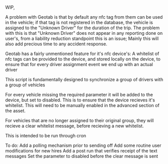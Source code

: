 WIP,

A problem with Geotab is that by default any nfc tag from them can be used in the vehicle; if that tag is not registered in the database, 
the vehicle is assigned to the "Unknown Driver" for the duration of the trip. The problem with this is that "Unknown Driver" does not appear in any reporting done on user's, from a liability reduction standpoint this is an issue;
Mainly this will also add precious time to any accident response.

Geotab has a fairly unmentioned feature for it's nfc device's: A whitelist of nfc tags can be provided to the device, and stored locally on the device, 
to ensure that for every driver assignment event we end up with an actual driver

This script is fundamentally designed to synchronize a group of drivers with a group of vehicles

For every vehicle missing the required parameter it will be added to the device, but set to disabled. This is to ensure that the device recieves it's whitelist. This will need to be manually enabled in the advanced section of the asset.

For vehicles that are no longer assigned to their original group, they will recieve a clear whitelist message, before recieving a new whitelist.

This is intended to be run through cron

To do:
Add a polling mechanism prior to sending off 
Add some routine user modifications for new hires
Add a post run that verifies receipt of the text messages
Set the parameter to disabled before the clear message is sent
